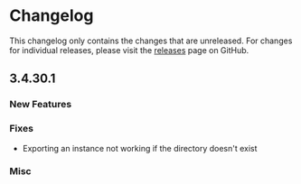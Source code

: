 # Changelog

This changelog only contains the changes that are unreleased. For changes for individual releases, please visit the
[releases](https://github.com/ATLauncher/ATLauncher/releases) page on GitHub.

## 3.4.30.1

### New Features

### Fixes
- Exporting an instance not working if the directory doesn't exist

### Misc
